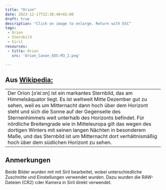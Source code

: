 ```yaml
--- 
title: "Orion" 
date: 2023-12-17T22:38:48+02:00 
draft: true 
description: "Click on image to enlarge. Return with ESC" 
tags:
 - Orion
 - Sternbild
 - Siril
resources:
 - title: Orion
   src: 'Orion_Canon_EOS-M3_2.png'

---
```


## Aus [Wikipedia:](https://de.wikipedia.org/wiki/Orion_(Sternbild))
<table><tr><td>
Der Orion [oˈʀiːɔn] ist ein markantes Sternbild, das am Himmelsäquator liegt. Es ist weltweit Mitte Dezember gut zu sehen, weil es um Mitternacht dann hoch über dem Horizont steht und sich die Sonne auf der Gegenseite des Sternenhimmels weit unterhalb des Horizonts befindet. Für nördliche Breitengrade wie in Mitteleuropa gilt das wegen des dortigen Winters mit seinen langen Nächten in besonderem Maße, und das Sternbild ist um Mitternacht dort verhältnismäßig hoch über dem südlichen Horizont zu sehen.
</td></tr></table>

## Anmerkungen
Beide Bilder wurden mit mit Siril bearbeitet, wobei unterschiedliche Zuschnitte und Einstellungen verwendet wurden.
Dazu wurden die RAW-Dateien (CR2) cder Kamera in Siril direkt verwendet.
